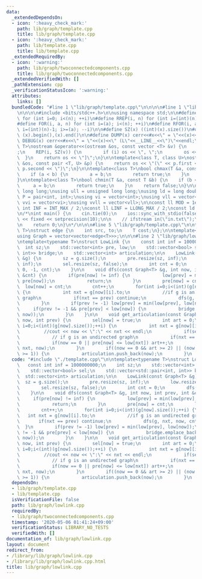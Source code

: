 ```yaml
---
data:
  _extendedDependsOn:
  - icon: ':heavy_check_mark:'
    path: lib/graph/template.cpp
    title: lib/graph/template.cpp
  - icon: ':heavy_check_mark:'
    path: lib/template.cpp
    title: lib/template.cpp
  _extendedRequiredBy:
  - icon: ':warning:'
    path: lib/graph/twoconnectedcomponents.cpp
    title: lib/graph/twoconnectedcomponents.cpp
  _extendedVerifiedWith: []
  _pathExtension: cpp
  _verificationStatusIcon: ':warning:'
  attributes:
    links: []
  bundledCode: "#line 1 \"lib/graph/template.cpp\"\n\n\n\n#line 1 \"lib/template.cpp\"\
    \n\n\n\n#include <bits/stdc++.h>\n\nusing namespace std;\n\n#define REP(i, n)\
    \ for (int i=0; i<(n); ++i)\n#define RREP(i, n) for (int i=(int)(n)-1; i>=0; --i)\n\
    #define FOR(i, a, n) for (int i=(a); i<(n); ++i)\n#define RFOR(i, a, n) for (int\
    \ i=(int)(n)-1; i>=(a); --i)\n\n#define SZ(x) ((int)(x).size())\n#define ALL(x)\
    \ (x).begin(),(x).end()\n\n#define DUMP(x) cerr<<#x<<\" = \"<<(x)<<endl\n#define\
    \ DEBUG(x) cerr<<#x<<\" = \"<<(x)<<\" (L\"<<__LINE__<<\")\"<<endl;\n\ntemplate<class\
    \ T>\nostream &operator<<(ostream &os, const vector <T> &v) {\n    os << \"[\"\
    ;\n    REP(i, SZ(v)) {\n        if (i) os << \", \";\n        os << v[i];\n  \
    \  }\n    return os << \"]\";\n}\n\ntemplate<class T, class U>\nostream &operator<<(ostream\
    \ &os, const pair <T, U> &p) {\n    return os << \"(\" << p.first << \" \" <<\
    \ p.second << \")\";\n}\n\ntemplate<class T>\nbool chmax(T &a, const T &b) {\n\
    \    if (a < b) {\n        a = b;\n        return true;\n    }\n    return false;\n\
    }\n\ntemplate<class T>\nbool chmin(T &a, const T &b) {\n    if (b < a) {\n   \
    \     a = b;\n        return true;\n    }\n    return false;\n}\n\nusing ll =\
    \ long long;\nusing ull = unsigned long long;\nusing ld = long double;\nusing\
    \ P = pair<int, int>;\nusing vi = vector<int>;\nusing vll = vector<ll>;\nusing\
    \ vvi = vector<vi>;\nusing vvll = vector<vll>;\n\nconst ll MOD = 1e9 + 7;\nconst\
    \ int INF = INT_MAX / 2;\nconst ll LINF = LLONG_MAX / 2;\nconst ld eps = 1e-9;\n\
    \n/*\nint main() {\n    cin.tie(0);\n    ios::sync_with_stdio(false);\n    cout\
    \ << fixed << setprecision(10);\n\n    // ifstream in(\"in.txt\");\n    // cin.rdbuf(in.rdbuf());\n\
    \n    return 0;\n}\n*/\n\n\n#line 5 \"lib/graph/template.cpp\"\n\ntemplate<typename\
    \ T>\nstruct edge {\n    int src, to;\n    T cost;\n};\n\ntemplate<typename T>\n\
    using Graph = vector<vector<edge<T>>>;\n\n\n#line 2 \"lib/graph/lowlink.cpp\"\n\
    \ntemplate<typename T>\nstruct LowLink {\n    const int inf = 1000000000;\n  \
    \  int sz;\n    std::vector<int> pre, low;\n    std::vector<bool> sel;\n    std::vector<std::pair<int,\
    \ int>> bridge;\n    std::vector<int> articulation;\n\n    LowLink(const Graph<T>\
    \ &g) {\n        sz = g.size();\n        pre.resize(sz, inf);\n        low.resize(sz,\
    \ inf);\n        sel.resize(sz, false);\n        int cnt = 0;\n        dfs(g,\
    \ 0, -1, cnt);\n    }\n\n    void dfs(const Graph<T> &g, int now, int prev, int\
    \ &cnt) {\n        if(pre[now] != inf) {\n            low[prev] = min(low[prev],\
    \ pre[now]);\n            return;\n        }\n        pre[now] = cnt;\n      \
    \  low[now] = cnt;\n        cnt++;\n        for(int i=0;i<(int)(g[now].size());++i)\
    \ {\n            int nxt = g[now][i].to;\n            //if g is an undirected\
    \ graph\n            if(nxt == prev) continue;\n            dfs(g, nxt, now, cnt);\n\
    \        }\n        if(prev != -1) low[prev] = min(low[prev], low[now]);\n   \
    \     if(prev != -1 && pre[prev] < low[now]) {\n            bridge.emplace_back(make_pair(prev,\
    \ now));\n        }\n    }\n\n    void get_articulation(const Graph<T> &g, int\
    \ now, int prev) {\n        sel[now] = true;\n        int art = 0;\n        for(int\
    \ i=0;i<(int)(g[now].size());++i) {\n            int nxt = g[now][i].to;\n   \
    \         //cout << now << \":\" << nxt << endl;\n            if(sel[nxt]) continue;\n\
    \            // if g is an undirected graph\n            if(nxt == prev) continue;\n\
    \            if(now == 0 || pre[now] <= low[nxt]) art++;\n            get_articulation(g,\
    \ nxt, now);\n        }\n        if((now == 0 && art >= 2) || (now != 0 && art\
    \ >= 1)) {\n            articulation.push_back(now);\n        }\n    }\n};\n"
  code: "#include \"./template.cpp\"\n\ntemplate<typename T>\nstruct LowLink {\n \
    \   const int inf = 1000000000;\n    int sz;\n    std::vector<int> pre, low;\n\
    \    std::vector<bool> sel;\n    std::vector<std::pair<int, int>> bridge;\n  \
    \  std::vector<int> articulation;\n\n    LowLink(const Graph<T> &g) {\n      \
    \  sz = g.size();\n        pre.resize(sz, inf);\n        low.resize(sz, inf);\n\
    \        sel.resize(sz, false);\n        int cnt = 0;\n        dfs(g, 0, -1, cnt);\n\
    \    }\n\n    void dfs(const Graph<T> &g, int now, int prev, int &cnt) {\n   \
    \     if(pre[now] != inf) {\n            low[prev] = min(low[prev], pre[now]);\n\
    \            return;\n        }\n        pre[now] = cnt;\n        low[now] = cnt;\n\
    \        cnt++;\n        for(int i=0;i<(int)(g[now].size());++i) {\n         \
    \   int nxt = g[now][i].to;\n            //if g is an undirected graph\n     \
    \       if(nxt == prev) continue;\n            dfs(g, nxt, now, cnt);\n      \
    \  }\n        if(prev != -1) low[prev] = min(low[prev], low[now]);\n        if(prev\
    \ != -1 && pre[prev] < low[now]) {\n            bridge.emplace_back(make_pair(prev,\
    \ now));\n        }\n    }\n\n    void get_articulation(const Graph<T> &g, int\
    \ now, int prev) {\n        sel[now] = true;\n        int art = 0;\n        for(int\
    \ i=0;i<(int)(g[now].size());++i) {\n            int nxt = g[now][i].to;\n   \
    \         //cout << now << \":\" << nxt << endl;\n            if(sel[nxt]) continue;\n\
    \            // if g is an undirected graph\n            if(nxt == prev) continue;\n\
    \            if(now == 0 || pre[now] <= low[nxt]) art++;\n            get_articulation(g,\
    \ nxt, now);\n        }\n        if((now == 0 && art >= 2) || (now != 0 && art\
    \ >= 1)) {\n            articulation.push_back(now);\n        }\n    }\n};\n"
  dependsOn:
  - lib/graph/template.cpp
  - lib/template.cpp
  isVerificationFile: false
  path: lib/graph/lowlink.cpp
  requiredBy:
  - lib/graph/twoconnectedcomponents.cpp
  timestamp: '2020-05-06 01:41:24+09:00'
  verificationStatus: LIBRARY_NO_TESTS
  verifiedWith: []
documentation_of: lib/graph/lowlink.cpp
layout: document
redirect_from:
- /library/lib/graph/lowlink.cpp
- /library/lib/graph/lowlink.cpp.html
title: lib/graph/lowlink.cpp
---
```


